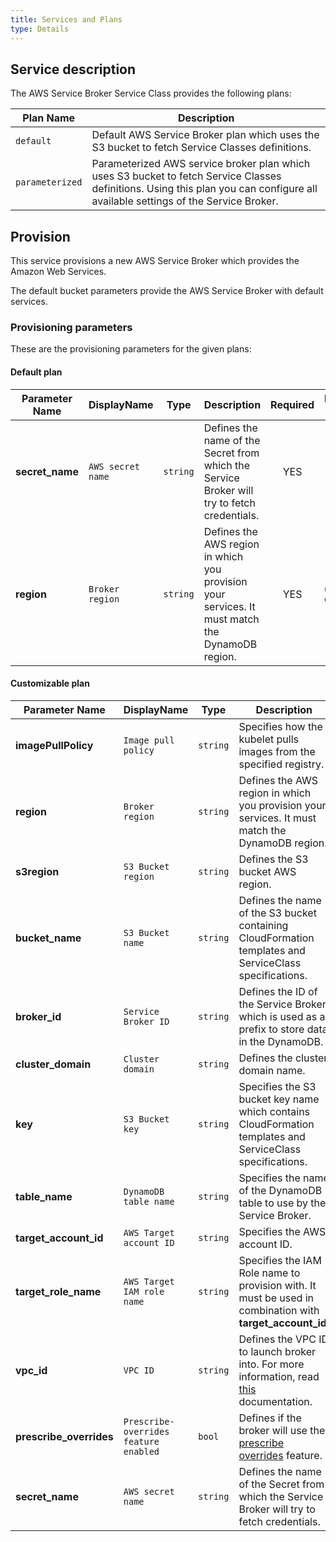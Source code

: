 ```yaml
---
title: Services and Plans
type: Details
---
```


## Service description

The AWS Service Broker Service Class provides the following plans:

| Plan Name | Description |
|-----------|-------------|
| `default` | Default AWS Service Broker plan which uses the S3 bucket to fetch Service Classes definitions. |
| `parameterized` | Parameterized AWS service broker plan which uses S3 bucket to fetch Service Classes definitions. Using this plan you can configure all available settings of the Service Broker. |

## Provision

This service provisions a new AWS Service Broker which provides the Amazon Web Services.

The default bucket parameters provide the AWS Service Broker with default services.

### Provisioning parameters

These are the provisioning parameters for the given plans:

#### Default plan

| Parameter Name | DisplayName | Type | Description | Required | Default Value |
|----------------|---------|-----|-------------|:----------:|---------------|
| **secret_name** | `AWS secret name` | `string` | Defines the name of the Secret from which the Service Broker will try to fetch credentials. | YES |  |
| **region** | `Broker region` | `string` | Defines the AWS region in which you provision your services. It must match the DynamoDB region. | YES | `us-east-1` |

#### Customizable plan

| Parameter Name | DisplayName | Type | Description | Required | Default Value |
|----------------|-----|-------|-------------|:----------:|---------------|
| **imagePullPolicy** | `Image pull policy` | `string` | Specifies how the kubelet pulls images from the specified registry. | YES | `IfNotPresent` |
| **region** | `Broker region`   | `string` | Defines the AWS region in which you provision your services. It must match the DynamoDB region. | YES | `us-east-1` |
| **s3region** | `S3 Bucket region` | `string` | Defines the S3 bucket AWS region. | YES | `us-east-1` |
| **bucket_name** | `S3 Bucket name`  | `string` | Defines the name of the S3 bucket containing CloudFormation templates and ServiceClass specifications. | YES | `awsservicebroker` |
| **broker_id** | `Service Broker ID` | `string` | Defines the ID of the Service Broker, which is used as a prefix to store data in the DynamoDB. | YES | `awsservicebroker` |
| **cluster_domain** | `Cluster domain` | `string` | Defines the cluster domain name. | YES | `cluster.local` |
| **key** | `S3 Bucket key` | `string` | Specifies the S3 bucket key name which contains CloudFormation templates and ServiceClass specifications. | YES | `templates/latest` |
| **table_name** | `DynamoDB table name` | `string` | Specifies the name of the DynamoDB table to use by the Service Broker. | YES | `awssb` |
| **target_account_id** | `AWS Target account ID` | `string` | Specifies the AWS account ID. | NO |  |
| **target_role_name** | `AWS Target IAM role name` | `string` | Specifies the IAM Role name to provision with. It must be used in combination with **target_account_id**. | NO |  |
| **vpc_id** | `VPC ID` | `string` | Defines the VPC ID to launch broker into. For more information, read [this](https://docs.aws.amazon.com/vpc/latest/userguide/vpc-subnets-commands-example.html) documentation. | NO |  |
| **prescribe_overrides** | `Prescribe-overrides feature enabled` | `bool` | Defines if the broker will use the [prescribe overrides](https://github.com/awslabs/aws-servicebroker/tree/v1.0.0/docs#parameter-overrides) feature. | YES | `true` |
| **secret_name** | `AWS secret name` | `string` | Defines the name of the Secret from which the Service Broker will try to fetch credentials. | YES |  |

